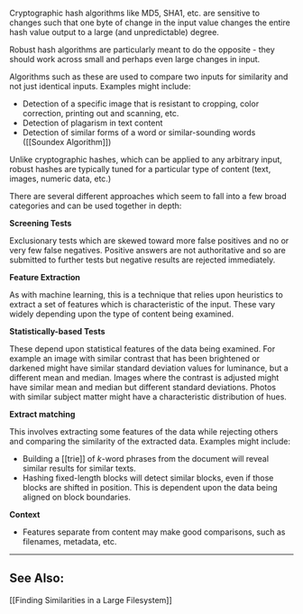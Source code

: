 
Cryptographic hash algorithms like MD5, SHA1, etc. are sensitive to changes such that one byte of change in the input value changes the entire hash value output to a large (and unpredictable) degree.

Robust hash algorithms are particularly meant to do the opposite - they should work across small and perhaps even large changes in input.

Algorithms such as these are used to compare two inputs for similarity and not just identical inputs. Examples might include:
- Detection of a specific image that is resistant to cropping, color correction, printing out and scanning, etc.
- Detection of plagarism in text content
- Detection of similar forms of a word or similar-sounding words ([[Soundex Algorithm]])

Unlike cryptographic hashes, which can be applied to any arbitrary input, robust hashes are typically tuned for a particular type of content (text, images, numeric data, etc.)

There are several different approaches which seem to fall into a few broad categories and can be used together in depth:

**Screening Tests**

Exclusionary tests which are skewed toward more false positives and no or very few false negatives. Positive answers are not authoritative and so are submitted to further tests but negative results are rejected immediately.

**Feature Extraction**

As with machine learning, this is a technique that relies upon heuristics to extract a set of features which is characteristic of the input. These vary widely depending upon the type of content being examined.

**Statistically-based Tests**

These depend upon statistical features of the data being examined. For example an image with similar contrast that has been brightened or darkened might have similar standard deviation values for luminance, but a different mean and median. Images where the contrast is adjusted might have similar mean and median but different standard deviations. Photos with similar subject matter might have a characteristic distribution of hues.

**Extract matching**

This involves extracting some features of the data while rejecting others and comparing the similarity of the extracted data. Examples might include:
- Building a [[trie]] of *k*-word phrases from the document will reveal similar results for similar texts.
- Hashing fixed-length blocks will detect similar blocks, even if those blocks are shifted in position. This is dependent upon the data being aligned on block boundaries. 

**Context**
- Features separate from content may make good comparisons, such as filenames, metadata, etc.


----
## See Also:
[[Finding Similarities in a Large Filesystem]]